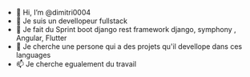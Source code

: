 - 👋 Hi, I’m @dimitri0004
- 👀 Je suis un devellopeur fullstack
- 🌱 Je fait du Sprint boot django rest framework django, symphony , Angular, Flutter
- 💞️ Je cherche  une persone qui a des projets qu'il devellope dans ces languages
- 📫 Je cherche egualement du travail 

<!---
dimitri0004/dimitri0004 is a ✨ special ✨ repository because its `README.md` (this file) appears on your GitHub profile.
You can click the Preview link to take a look at your changes.
--->
